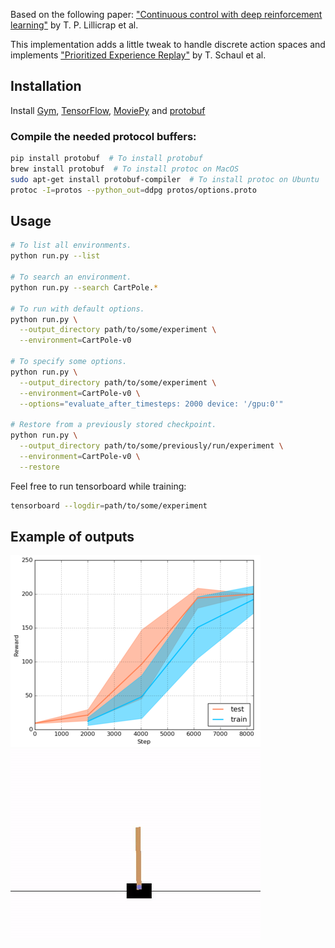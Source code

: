 Based on the following paper: ["Continuous control with deep reinforcement learning"](http://arxiv.org/abs/1509.02971) by T. P. Lillicrap et al.

This implementation adds a little tweak to handle discrete action spaces and implements
["Prioritized Experience Replay"](https://arxiv.org/abs/1511.05952) by T. Schaul et al.

## Installation

Install [Gym](https://github.com/openai/gym#installation), [TensorFlow](https://www.tensorflow.org/get_started/os_setup.html), [MoviePy](http://zulko.github.io/moviepy/install.html) and [protobuf](https://github.com/google/protobuf/releases)

### Compile the needed protocol buffers:

```bash
pip install protobuf  # To install protobuf
brew install protobuf  # To install protoc on MacOS
sudo apt-get install protobuf-compiler  # To install protoc on Ubuntu
protoc -I=protos --python_out=ddpg protos/options.proto
```

## Usage

```bash
# To list all environments.
python run.py --list

# To search an environment.
python run.py --search CartPole.*

# To run with default options.
python run.py \
  --output_directory path/to/some/experiment \
  --environment=CartPole-v0

# To specify some options.
python run.py \
  --output_directory path/to/some/experiment \
  --environment=CartPole-v0 \
  --options="evaluate_after_timesteps: 2000 device: '/gpu:0'"

# Restore from a previously stored checkpoint.
python run.py \
  --output_directory path/to/some/previously/run/experiment \
  --environment=CartPole-v0 \
  --restore
```

Feel free to run tensorboard while training:

```bash
tensorboard --logdir=path/to/some/experiment
```

## Example of outputs

![Performance](https://github.com/sgowal/ddpg/raw/master/doc/performance.png)
![CartPole-v0](https://github.com/sgowal/ddpg/raw/master/doc/cartpole.gif)
